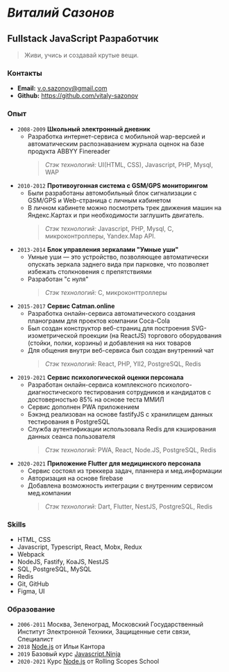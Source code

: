 # **_Виталий Сазонов_**

## **Fullstack JavaScript Разработчик**

> Живи, учись и создавай крутые вещи.

### **Контакты**

- **Email:** v.o.sazonov@gmail.com
- **Github:** https://github.com/vitaly-sazonov

### **Опыт**

- `2008-2009` **Школьный электронный дневник**
  - Разработка интернет-сервиса с мобильной wap-версией и автоматическим распознаванием журнала оценок на базе продукта ABBYY Finereader
    > _Стэк технологий:_ UI(HTML, CSS), Javascript, PHP, Mysql, WAP
- `2010-2012` **Противоугонная система с GSM/GPS мониторингом**
  - Были разработаны автомобильный блок сигнализации с GSM/GPS и Web-страница с личным кабинетом
  - В личном кабинете можно посмотреть трек движения машин на Яндекс.Картах и при необходимости заглушить двигатель.
    > _Стэк технологий:_ Javascript, PHP, Mysql, C, микроконтроллеры, Yandex.Map API.
- `2013-2014` **Блок управления зеркалами "Умные уши"**
  - Умные уши — это устройство, позволяющее автоматически опускать зеркала заднего вида при парковке, что позволяет избежать столкновения с препятствиями
  - Разработан "с нуля"
    > _Стэк технологий:_ C, микроконттроллеры
- `2015-2017` **Сервис Catman.online**
  - Разработка онлайн-сервиса автоматического создания планограмм для проектов компании Coca-Cola
  - Был создан конструктор веб-страниц для построения SVG-изометрической проекции (на ReactJS) торгового оборудования (стойки, полки, корзины) и добавления на них товаров
  - Для общения внутри веб-сервиса был создан внутренний чат
    > _Стэк технологий:_ React, PHP, YII2, PostgreSQL, Redis
- `2019-2021` **Сервис психологической оценки персонала**
  - Разработан онлайн-сервиса комплексного психолого-диагностического тестирования сотрудников и кандидатов с достоверностью 85% на основе теста ММИЛ
  - Сервис дополнен PWA приложением
  - Бэкэнд реализован на основе fastifyJS с хранилищем данных тестирования в PostgreSQL
  - Служба аутентификации использовала Redis для кэширования данных сеанса пользователя
    > _Стэк технологий:_ PWA, React, Node.JS, PostgreSQL, Redis
- `2020-2021` **Приложение Flutter для медицинского персонала**
  - Сервис состоял из треккера задач, планнера и мед.информации
  - Авторизация на основе firebase
  - Добавлена возможность интеграции с внутренним сервисом мед.компании
    > _Стэк технологий:_ Dart, Flutter, NestJS, PostgreSQL, Redis

### **Skills**

- HTML, CSS
- Javascript, Typescript, React, Mobx, Redux
- Webpack
- NodeJS, Fastify, KoaJS, NestJS
- SQL, PostgreSQL, MySQL
- Redis
- Git, GitHub
- Figma, UI

### **Образование**

- `2006-2011` Москва, Зеленоград, Московский Государственный Институт Электронной Техники, Защищенные сети связи, Специалист
- `2018` [Node.js](https://learn.javascript.ru/courses/nodejs) от Ильи Кантора
- `2019` Базовый курс [Javascript.Ninja](https://javascript.ninja/)
- `2020-2021` Курс [Node.js](https://rs.school/nodejs) от Rolling Scopes School
